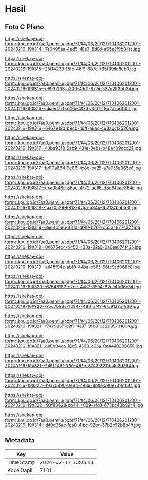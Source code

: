 # Hasil

## Foto C Plano

https://sirekap-obj-formc.kpu.go.id/7aa0/pemilu/pdpr/71/04/06/20/12/7104062012001-20240216-190314--7e0495aa-4ed5-48e7-8d8d-a65e2f9b34fd.jpg

https://sirekap-obj-formc.kpu.go.id/7aa0/pemilu/pdpr/71/04/06/20/12/7104062012001-20240216-190315--28f14239-15fc-46f9-887e-765f39dc8eb0.jpg

https://sirekap-obj-formc.kpu.go.id/7aa0/pemilu/pdpr/71/04/06/20/12/7104062012001-20240216-190315--e9937f93-a200-49d1-877d-537d2ff3bb34.jpg

https://sirekap-obj-formc.kpu.go.id/7aa0/pemilu/pdpr/71/04/06/20/12/7104062012001-20240216-190316--5baed77f-a225-4073-a037-f8b2a55df351.jpg

https://sirekap-obj-formc.kpu.go.id/7aa0/pemilu/pdpr/71/04/06/20/12/7104062012001-20240216-190316--6467919d-b9cb-46ff-a8ad-c93a0c12526a.jpg

https://sirekap-obj-formc.kpu.go.id/7aa0/pemilu/pdpr/71/04/06/20/12/7104062012001-20240216-190317--43ba93f3-6ab9-481e-8eba-b48e409ccd24.jpg

https://sirekap-obj-formc.kpu.go.id/7aa0/pemilu/pdpr/71/04/06/20/12/7104062012001-20240216-190317--bd10a864-9e86-4c8c-ba28-a7a055a965e6.jpg

https://sirekap-obj-formc.kpu.go.id/7aa0/pemilu/pdpr/71/04/06/20/12/7104062012001-20240216-190317--e4a0548c-58ae-4772-ae66-d3e64aae364c.jpg

https://sirekap-obj-formc.kpu.go.id/7aa0/pemilu/pdpr/71/04/06/20/12/7104062012001-20240216-190318--faa70c26-9813-425a-a844-1b2132bab53f.jpg

https://sirekap-obj-formc.kpu.go.id/7aa0/pemilu/pdpr/71/04/06/20/12/7104062012001-20240216-190318--8ed4b5e6-831d-4f90-b762-d5534677c327.jpg

https://sirekap-obj-formc.kpu.go.id/7aa0/pemilu/pdpr/71/04/06/20/12/7104062012001-20240216-190319--00675ec4-b450-433a-82a9-6a0ea874f426.jpg

https://sirekap-obj-formc.kpu.go.id/7aa0/pemilu/pdpr/71/04/06/20/12/7104062012001-20240216-190319--ad45f94e-abf0-44ba-b565-66fc9cd068c8.jpg

https://sirekap-obj-formc.kpu.go.id/7aa0/pemilu/pdpr/71/04/06/20/12/7104062012001-20240216-190320--67648182-c2ce-4487-8594-82ec4fa16c3d.jpg

https://sirekap-obj-formc.kpu.go.id/7aa0/pemilu/pdpr/71/04/06/20/12/7104062012001-20240216-190320--3bd7b8d0-1254-4489-af43-6fa91d3af539.jpg

https://sirekap-obj-formc.kpu.go.id/7aa0/pemilu/pdpr/71/04/06/20/12/7104062012001-20240216-190321--f7479d57-e2f1-4e97-9f08-de26857018c4.jpg

https://sirekap-obj-formc.kpu.go.id/7aa0/pemilu/pdpr/71/04/06/20/12/7104062012001-20240216-190321--a08b94ca-15c5-4590-a9ba-0a44d9286659.jpg

https://sirekap-obj-formc.kpu.go.id/7aa0/pemilu/pdpr/71/04/06/20/12/7104062012001-20240216-190321--2d9f248f-ff56-492e-8743-327dc4e2d264.jpg

https://sirekap-obj-formc.kpu.go.id/7aa0/pemilu/pdpr/71/04/06/20/12/7104062012001-20240216-190322--b1a70990-0e84-4939-8bf9-596e339df5f4.jpg

https://sirekap-obj-formc.kpu.go.id/7aa0/pemilu/pdpr/71/04/06/20/12/7104062012001-20240216-190322--90f80628-cb44-4039-afd0-673bd43b9944.jpg

https://sirekap-obj-formc.kpu.go.id/7aa0/pemilu/pdpr/71/04/06/20/12/7104062012001-20240216-190314--dd0d35ac-fca0-41bc-92bc-37b2b62b8b49.jpg


## Metadata

| Key        | Value               |
| ---------- | ------------------- |
| Time Stamp | 2024-02-17 13:05:41 |
| Kode Dapil | 7101                |



